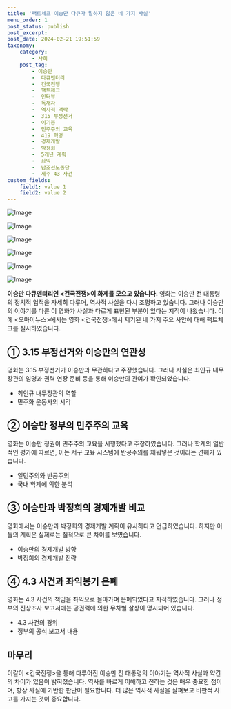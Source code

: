 ```yaml
---
title: '팩트체크 이승만 다큐가 말하지 않은 네 가지 사실'
menu_order: 1
post_status: publish
post_excerpt: 
post_date: 2024-02-21 19:51:59
taxonomy:
    category:
        - 사회
    post_tag:
        - 이승만
        -  다큐멘터리
        -  건국전쟁
        -  팩트체크
        -  인터뷰
        -  독재자
        -  역사적 맥락
        -  315 부정선거
        -  이기붕
        -  민주주의 교육
        -  419 혁명
        -  경제개발
        -  박정희
        -  5개년 계획
        -  좌익
        -  남조선노동당
        -  제주 43 사건
custom_fields:
    field1: value 1
    field2: value 2
---
```


![Image](https://imgnews.pstatic.net/image/047/2024/02/20/0002422813_001_20240220185101098.jpg?type=w647)

![Image](https://imgnews.pstatic.net/image/047/2024/02/20/0002422813_002_20240220185101139.jpg?type=w647)

![Image](https://imgnews.pstatic.net/image/047/2024/02/20/0002422813_003_20240220185101184.jpg?type=w647)

![Image](https://imgnews.pstatic.net/image/047/2024/02/20/0002422813_004_20240220185101217.jpg?type=w647)

![Image](https://imgnews.pstatic.net/image/047/2024/02/20/0002422813_005_20240220185101255.jpg?type=w647)

![Image](https://imgnews.pstatic.net/image/047/2024/02/20/0002422813_006_20240220185101284.jpg?type=w647)

**이승만 다큐멘터리인 <건국전쟁>이 화제를 모으고 있습니다.** 영화는 이승만 전 대통령의 정치적 업적을 자세히 다루며, 역사적 사실을 다시 조명하고 있습니다. 그러나 이승만의 이야기를 다룬 이 영화가 사실과 다르게 표현된 부분이 있다는 지적이 나왔습니다. 이에 <오마이뉴스>에서는 영화 <건국전쟁>에서 제기된 네 가지 주요 사안에 대해 팩트체크를 실시하였습니다.
## ① 3.15 부정선거와 이승만의 연관성
영화는 3.15 부정선거가 이승만과 무관하다고 주장했습니다. 그러나 사실은 최인규 내무장관의 임명과 권력 연장 준비 등을 통해 이승만의 관여가 확인되었습니다. 
- 최인규 내무장관의 역할
- 민주화 운동사의 시각
## ② 이승만 정부의 민주주의 교육
영화는 이승만 정권이 민주주의 교육을 시행했다고 주장하였습니다. 그러나 학계의 일반적인 평가에 따르면, 이는 서구 교육 시스템에 반공주의를 채워넣은 것이라는 견해가 있습니다.
- 일민주의와 반공주의
- 국내 학계에 의한 분석
## ③ 이승만과 박정희의 경제개발 비교
영화에서는 이승만과 박정희의 경제개발 계획이 유사하다고 언급하였습니다. 하지만 이들의 계획은 실제로는 질적으로 큰 차이를 보였습니다.
- 이승만의 경제개발 방향
- 박정희의 경제개발 전략
## ④ 4.3 사건과 좌익봉기 은폐
영화는 4.3 사건의 책임을 좌익으로 몰아가며 은폐되었다고 지적하였습니다. 그러나 정부의 진상조사 보고서에는 공권력에 의한 무차별 살상이 명시되어 있습니다.
- 4.3 사건의 경위
- 정부의 공식 보고서 내용
## 마무리
이같이 <건국전쟁>을 통해 다루어진 이승만 전 대통령의 이야기는 역사적 사실과 약간의 차이가 있음이 밝혀졌습니다. 역사를 바르게 이해하고 전하는 것은 매우 중요한 점이며, 항상 사실에 기반한 판단이 필요합니다. 더 많은 역사적 사실을 살펴보고 비판적 사고를 가지는 것이 중요합니다.
